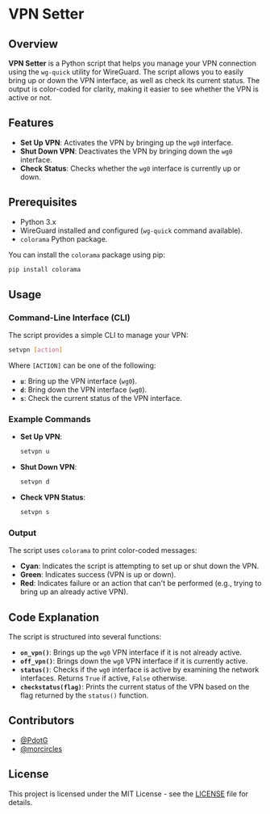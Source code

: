 

# VPN Setter

## Overview

**VPN Setter** is a Python script that helps you manage your VPN connection using the `wg-quick` utility for WireGuard. The script allows you to easily bring up or down the VPN interface, as well as check its current status. The output is color-coded for clarity, making it easier to see whether the VPN is active or not.

## Features

- **Set Up VPN**: Activates the VPN by bringing up the `wg0` interface.
- **Shut Down VPN**: Deactivates the VPN by bringing down the `wg0` interface.
- **Check Status**: Checks whether the `wg0` interface is currently up or down.

## Prerequisites

- Python 3.x
- WireGuard installed and configured (`wg-quick` command available).
- `colorama` Python package.

You can install the `colorama` package using pip:

```bash
pip install colorama
```

## Usage

### Command-Line Interface (CLI)

The script provides a simple CLI to manage your VPN:

```bash
setvpn [action]
```

Where `[ACTION]` can be one of the following:

- **`u`**: Bring up the VPN interface (`wg0`).
- **`d`**: Bring down the VPN interface (`wg0`).
- **`s`**: Check the current status of the VPN interface.

### Example Commands

- **Set Up VPN**:

  ```bash
  setvpn u
  ```

- **Shut Down VPN**:

  ```bash
  setvpn d
  ```

- **Check VPN Status**:

  ```bash
  setvpn s
  ```

### Output

The script uses `colorama` to print color-coded messages:

- **Cyan**: Indicates the script is attempting to set up or shut down the VPN.
- **Green**: Indicates success (VPN is up or down).
- **Red**: Indicates failure or an action that can't be performed (e.g., trying to bring up an already active VPN).

## Code Explanation

The script is structured into several functions:

- **`on_vpn()`**: Brings up the `wg0` VPN interface if it is not already active.
- **`off_vpn()`**: Brings down the `wg0` VPN interface if it is currently active.
- **`status()`**: Checks if the `wg0` interface is active by examining the network interfaces. Returns `True` if active, `False` otherwise.
- **`checkstatus(flag)`**: Prints the current status of the VPN based on the flag returned by the `status()` function.

## Contributors

- [@PdotG](https://github.com/PdotG)
- [@morcircles](https://github.com/morecircless)

## License

This project is licensed under the MIT License - see the [LICENSE](LICENSE) file for details.

